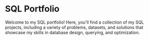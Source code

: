 # SQL Portfolio
Welcome to my SQL portfolio! Here, you'll find a collection of my SQL projects, including a variety of problems, datasets, and solutions that showcase my skills in database design, querying, and optimization.

